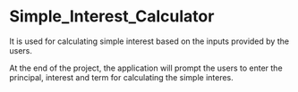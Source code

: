 # Simple_Interest_Calculator
It is used for calculating simple interest based on the inputs provided by the users. 

At the end of the project, the application will prompt the users to enter the principal, interest and term for calculating the simple interes. 
